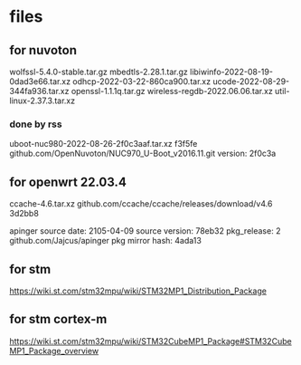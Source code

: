 # files

## for nuvoton
wolfssl-5.4.0-stable.tar.gz
mbedtls-2.28.1.tar.gz
libiwinfo-2022-08-19-0dad3e66.tar.xz
odhcp-2022-03-22-860ca900.tar.xz
ucode-2022-08-29-344fa936.tar.xz
openssl-1.1.1q.tar.gz
wireless-regdb-2022.06.06.tar.xz
util-linux-2.37.3.tar.xz

### done by rss
uboot-nuc980-2022-08-26-2f0c3aaf.tar.xz
f3f5fe
github.com/OpenNuvoton/NUC970_U-Boot_v2016.11.git
version: 2f0c3a

## for openwrt 22.03.4
ccache-4.6.tar.xz
github.com/ccache/ccache/releases/download/v4.6
3d2bb8

apinger
source date:  2105-04-09
source version:  78eb32
pkg_release:  2
github.com/Jajcus/apinger
pkg mirror hash:  4ada13

## for stm
https://wiki.st.com/stm32mpu/wiki/STM32MP1_Distribution_Package

## for stm cortex-m
https://wiki.st.com/stm32mpu/wiki/STM32CubeMP1_Package#STM32CubeMP1_Package_overview
